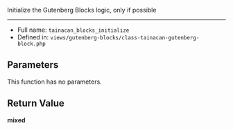 
Initialize the Gutenberg Blocks logic, only if possible

***

* Full name: `tainacan_blocks_initialize`
* Defined in: `views/gutenberg-blocks/class-tainacan-gutenberg-block.php`

## Parameters

This function has no parameters.

## Return Value

**mixed**
